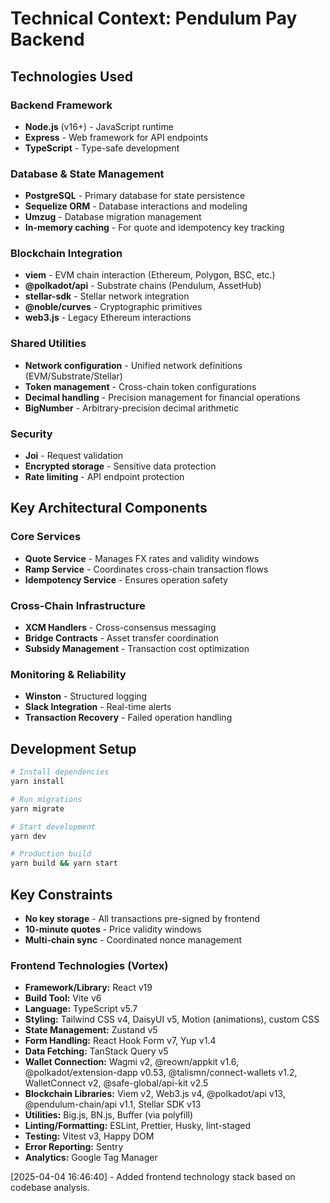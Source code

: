 # Technical Context: Pendulum Pay Backend

## Technologies Used

### Backend Framework
- **Node.js** (v16+) - JavaScript runtime
- **Express** - Web framework for API endpoints
- **TypeScript** - Type-safe development

### Database & State Management
- **PostgreSQL** - Primary database for state persistence
- **Sequelize ORM** - Database interactions and modeling
- **Umzug** - Database migration management
- **In-memory caching** - For quote and idempotency key tracking

### Blockchain Integration
- **viem** - EVM chain interaction (Ethereum, Polygon, BSC, etc.)
- **@polkadot/api** - Substrate chains (Pendulum, AssetHub)
- **stellar-sdk** - Stellar network integration
- **@noble/curves** - Cryptographic primitives
- **web3.js** - Legacy Ethereum interactions

### Shared Utilities
- **Network configuration** - Unified network definitions (EVM/Substrate/Stellar)
- **Token management** - Cross-chain token configurations
- **Decimal handling** - Precision management for financial operations
- **BigNumber** - Arbitrary-precision decimal arithmetic

### Security
- **Joi** - Request validation
- **Encrypted storage** - Sensitive data protection
- **Rate limiting** - API endpoint protection

## Key Architectural Components

### Core Services
- **Quote Service** - Manages FX rates and validity windows
- **Ramp Service** - Coordinates cross-chain transaction flows
- **Idempotency Service** - Ensures operation safety

### Cross-Chain Infrastructure
- **XCM Handlers** - Cross-consensus messaging
- **Bridge Contracts** - Asset transfer coordination
- **Subsidy Management** - Transaction cost optimization

### Monitoring & Reliability
- **Winston** - Structured logging
- **Slack Integration** - Real-time alerts
- **Transaction Recovery** - Failed operation handling

## Development Setup

```bash
# Install dependencies
yarn install

# Run migrations
yarn migrate

# Start development
yarn dev

# Production build
yarn build && yarn start
```

## Key Constraints
- **No key storage** - All transactions pre-signed by frontend
- **10-minute quotes** - Price validity windows
- **Multi-chain sync** - Coordinated nonce management


### Frontend Technologies (Vortex)

- **Framework/Library:** React v19
- **Build Tool:** Vite v6
- **Language:** TypeScript v5.7
- **Styling:** Tailwind CSS v4, DaisyUI v5, Motion (animations), custom CSS
- **State Management:** Zustand v5
- **Form Handling:** React Hook Form v7, Yup v1.4
- **Data Fetching:** TanStack Query v5
- **Wallet Connection:** Wagmi v2, @reown/appkit v1.6, @polkadot/extension-dapp v0.53, @talismn/connect-wallets v1.2, WalletConnect v2, @safe-global/api-kit v2.5
- **Blockchain Libraries:** Viem v2, Web3.js v4, @polkadot/api v13, @pendulum-chain/api v1.1, Stellar SDK v13
- **Utilities:** Big.js, BN.js, Buffer (via polyfill)
- **Linting/Formatting:** ESLint, Prettier, Husky, lint-staged
- **Testing:** Vitest v3, Happy DOM
- **Error Reporting:** Sentry
- **Analytics:** Google Tag Manager

[2025-04-04 16:46:40] - Added frontend technology stack based on codebase analysis.
